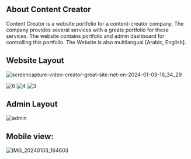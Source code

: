 
## About Content Creator

Content Creator is a website portfolio for a content-creator company.
The company provides several services with a greate portfolio for these services.
The website contains portfolio and admin dashboard for controlling this portfolio.
The Website is also multilangual [Arabic, English].

## Website Layout


![screencapture-video-creator-great-site-net-en-2024-01-03-16_34_29](https://github.com/Abdogoda/content-creator/assets/90099230/3ef0b3d1-5bfd-4a1d-b347-32c392e1d11a)

![6](https://github.com/Abdogoda/content-creator/assets/90099230/e0a0da47-69c4-40e4-b271-b7ae8a44456c)
![4](https://github.com/Abdogoda/content-creator/assets/90099230/9c216a8c-bc2d-4d67-ae3c-25490f3c6171)
![3](https://github.com/Abdogoda/content-creator/assets/90099230/f92d50c6-b4cf-4c98-a873-677a5805e44d)

## Admin Layout
![admin](https://github.com/Abdogoda/content-creator/assets/90099230/2c4e9e20-71aa-43ed-b963-e726170541cf)


## Mobile view:
![IMG_20240103_164603](https://github.com/Abdogoda/content-creator/assets/90099230/baedd4aa-7405-4afe-a282-7bf4d639b33d)
